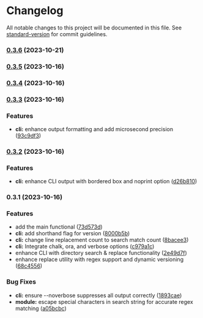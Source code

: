 # Changelog

All notable changes to this project will be documented in this file. See [standard-version](https://github.com/conventional-changelog/standard-version) for commit guidelines.

### [0.3.6](https://github.com/teplostanski/nreplacer/compare/v0.3.5...v0.3.6) (2023-10-21)

### [0.3.5](https://github.com/teplostanski/nreplacer/compare/v0.3.4...v0.3.5) (2023-10-16)

### [0.3.4](https://github.com/teplostanski/nreplacer/compare/v0.3.3...v0.3.4) (2023-10-16)

### [0.3.3](https://github.com/teplostanski/nreplacer/compare/v0.3.2...v0.3.3) (2023-10-16)


### Features

* **cli:** enhance output formatting and add microsecond precision ([93c9df3](https://github.com/teplostanski/nreplacer/commit/93c9df3f2a1748fa6ea450ffe4f218cd2fb1ef7c))

### [0.3.2](https://github.com/teplostanski/nreplacer/compare/v0.3.1...v0.3.2) (2023-10-16)


### Features

* **cli:** enhance CLI output with bordered box and noprint option ([d26b810](https://github.com/teplostanski/nreplacer/commit/d26b810dc159473c32a82f9008341bf33f7f837e))

### 0.3.1 (2023-10-16)


### Features

* add the main functional ([73d573d](https://github.com/teplostanski/nreplacer/commit/73d573d7ee8570ed2e72c3e1e435354aeceda908))
* **cli:** add shorthand flag for version ([8000b5b](https://github.com/teplostanski/nreplacer/commit/8000b5b620e852b2c8cf73792164f7a7edba2b19))
* **cli:** change line replacement count to search match count ([8bacee3](https://github.com/teplostanski/nreplacer/commit/8bacee360f53eea7e32653fb288fb233b3b57d74))
* **cli:** Integrate chalk, ora, and verbose options ([c979a1c](https://github.com/teplostanski/nreplacer/commit/c979a1c04ccfbbde1dd16c9ed2690d061b072f64))
* enhance CLI with directory search & replace functionality ([2e49d7f](https://github.com/teplostanski/nreplacer/commit/2e49d7ff9cde0b42d3d778104ea19cea93f44ed8))
* enhance replace utility with regex support and dynamic versioning ([68c4556](https://github.com/teplostanski/nreplacer/commit/68c45568bf9bf99177aedf4ddd221e487e7431cc))


### Bug Fixes

* **cli:** ensure --noverbose suppresses all output correctly ([1893cae](https://github.com/teplostanski/nreplacer/commit/1893caef06802785849fb0190036d453e4a866a7))
* **module:** escape special characters in search string for accurate regex matching ([a05bcbc](https://github.com/teplostanski/nreplacer/commit/a05bcbc3b13b3c25d9d1eadb7eb12215f03fbcdb))
